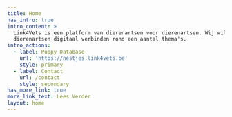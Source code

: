 ```yaml
---
title: Home
has_intro: true
intro_content: >
  Link4Vets is een platform van dierenartsen voor dierenartsen. Wij willen de
  dierenartsen digitaal verbinden rond een aantal thema's.
intro_actions:
  - label: Puppy Database
    url: 'https://nestjes.link4vets.be'
    style: primary
  - label: Contact
    url: /contact
    style: secondary
has_more_link: true
more_link_text: Lees Verder
layout: home
---
```

